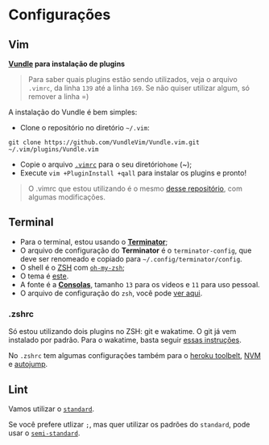 # Configurações

## Vim

**[Vundle](https://github.com/VundleVim/Vundle.vim) para instalação de plugins**

> Para saber quais plugins estão sendo utilizados, veja o arquivo `.vimrc`, da linha `139` até a linha `169`. Se não quiser utilizar algum, só remover a linha =)

A instalação do Vundle é bem simples:

- Clone o repositório no diretório `~/.vim`:

```console
git clone https://github.com/VundleVim/Vundle.vim.git ~/.vim/plugins/Vundle.vim
```

- Copie o arquivo [`.vimrc`](https://github.com/da2k/curso-reactjs-ninja/blob/master/config/.vimrc) para o seu diretório`home` (~);
- Execute `vim +PluginInstall +qall` para instalar os plugins e pronto!

> O .vimrc que estou utilizando é o mesmo [desse repositório](https://github.com/alrra/dotfiles/blob/master/src/vim/vimrc), com algumas modificações.

## Terminal

- Para o terminal, estou usando o [**Terminator**](http://gnometerminator.blogspot.com.br/p/introduction.html);
- O arquivo de configuração do **Terminator** é o `terminator-config`, que deve ser renomeado e copiado para `~/.config/terminator/config`.
- O shell é o [ZSH](http://www.zsh.org/) com [`oh-my-zsh`](https://github.com/robbyrussell/oh-my-zsh);
- O tema é [este](https://github.com/fdaciuk/avit-da2k).
- A fonte é a [**Consolas**](http://www.fontpalace.com/font-download/Consolas/), tamanho `13` para os videos e `11` para uso pessoal.
- O arquivo de configuração do `zsh`, você pode [ver aqui](https://github.com/da2k/curso-reactjs-ninja/blob/master/config/.zshrc).

### .zshrc

Só estou utilizando dois plugins no ZSH: git e wakatime. O git já vem instalado por padrão. Para o wakatime, basta seguir [essas instruções](https://github.com/wbinglee/zsh-wakatime).

No `.zshrc` tem algumas configurações também para o [heroku toolbelt](https://toolbelt.heroku.com/), [NVM](https://github.com/creationix/nvm) e [autojump](https://github.com/wting/autojump).

## Lint

Vamos utilizar o [`standard`](https://github.com/feross/standard).

Se você prefere utlizar `;`, mas quer utilizar os padrões do `standard`, pode usar o [`semi-standard`](https://github.com/Flet/semistandard).
